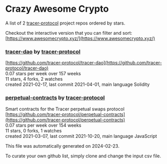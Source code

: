 # Crazy Awesome Crypto
A list of 2 [tracer-protocol](https://github.com/tracer-protocol) project repos ordered by stars.  

Checkout the interactive version that you can filter and sort: 
[https://www.awesomecrypto.xyz/](https://www.awesomecrypto.xyz/)  


### [tracer-dao](https://github.com/tracer-protocol/tracer-dao) by [tracer-protocol](https://github.com/tracer-protocol)  
  
[https://github.com/tracer-protocol/tracer-dao](https://github.com/tracer-protocol/tracer-dao)  
0.07 stars per week over 157 weeks  
11 stars, 4 forks, 2 watches  
created 2021-02-17, last commit 2021-04-01, main language Solidity  


### [perpetual-contracts](https://github.com/tracer-protocol/perpetual-contracts) by [tracer-protocol](https://github.com/tracer-protocol)  
Smart contracts for the Tracer perpetual swaps protocol  
[https://github.com/tracer-protocol/perpetual-contracts](https://github.com/tracer-protocol/perpetual-contracts)  
0.07 stars per week over 154 weeks  
11 stars, 0 forks, 1 watches  
created 2021-03-07, last commit 2021-10-20, main language JavaScript  


This file was automatically generated on 2024-02-23.  

To curate your own github list, simply clone and change the input csv file.  